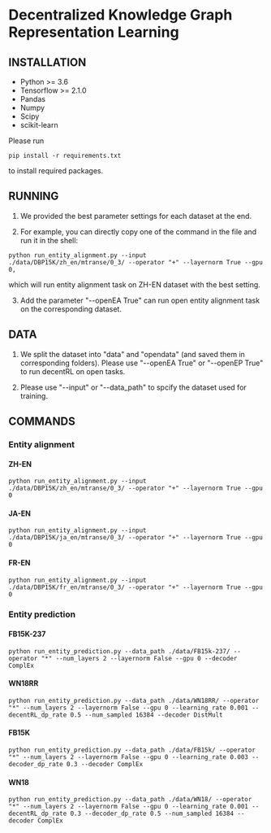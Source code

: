 # Decentralized Knowledge Graph Representation Learning

## INSTALLATION

- Python >= 3.6
- Tensorflow >= 2.1.0
- Pandas
- Numpy
- Scipy
- scikit-learn

Please run 

```
pip install -r requirements.txt
```
 
to install required packages.


## RUNNING

1. We provided the best parameter settings for each dataset at the end.

2. For example, you can directly copy one of the command in the file and run it in the shell:

```
python run_entity_alignment.py --input ./data/DBP15K/zh_en/mtranse/0_3/ --operator "+" --layernorm True --gpu 0,
```

which will run entity alignment task on ZH-EN dataset with the best setting.

3. Add the parameter "--openEA True" can run open entity alignment task on the corresponding dataset.


## DATA

1. We split the dataset into "data" and "opendata" (and saved them in corresponding folders). Please use "--openEA True" or "--openEP True" to run decentRL on open tasks.

2. Please use "--input" or "--data_path" to spcify the dataset used for training.


## COMMANDS

### Entity alignment

#### ZH-EN
```
python run_entity_alignment.py --input ./data/DBP15K/zh_en/mtranse/0_3/ --operator "+" --layernorm True --gpu 0
```

#### JA-EN
```
python run_entity_alignment.py --input ./data/DBP15K/ja_en/mtranse/0_3/ --operator "+" --layernorm True --gpu 0
```

#### FR-EN
```
python run_entity_alignment.py --input ./data/DBP15K/fr_en/mtranse/0_3/ --operator "+" --layernorm True --gpu 0
```

### Entity prediction

#### FB15K-237
```
python run_entity_prediction.py --data_path ./data/FB15k-237/ --operator "*" --num_layers 2 --layernorm False --gpu 0 --decoder ComplEx
```
#### WN18RR
```
python run_entity_prediction.py --data_path ./data/WN18RR/ --operator "*" --num_layers 2 --layernorm False --gpu 0 --learning_rate 0.001 --decentRL_dp_rate 0.5 --num_sampled 16384 --decoder DistMult 
```
#### FB15K
```
python run_entity_prediction.py --data_path ./data/FB15k/ --operator "*" --num_layers 2 --layernorm False --gpu 0 --learning_rate 0.003 --decoder_dp_rate 0.3 --decoder ComplEx
```
#### WN18
```
python run_entity_prediction.py --data_path ./data/WN18/ --operator "*" --num_layers 2 --layernorm False --gpu 0 --learning_rate 0.001 --decentRL_dp_rate 0.3 --decoder_dp_rate 0.5 --num_sampled 16384 --decoder ComplEx
```
